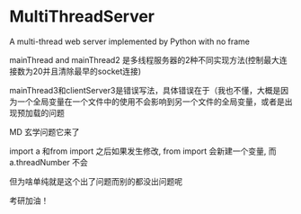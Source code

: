 # MultiThreadServer
A multi-thread web server implemented by Python with no frame

mainThread and mainThread2 是多线程服务器的2种不同实现方法(控制最大连接数为20并且清除最早的socket连接)

mainThread3和clientServer3是错误写法，具体错误在于（我也不懂，大概是因为一个全局变量在一个文件中的使用不会影响到另一个文件的全局变量，或者是出现预加载的问题

MD 玄学问题它来了

import a 和from import 之后如果发生修改, from import 会新建一个变量, 而a.threadNumber 不会

但为啥单纯就是这个出了问题而别的都没出问题呢

考研加油！
